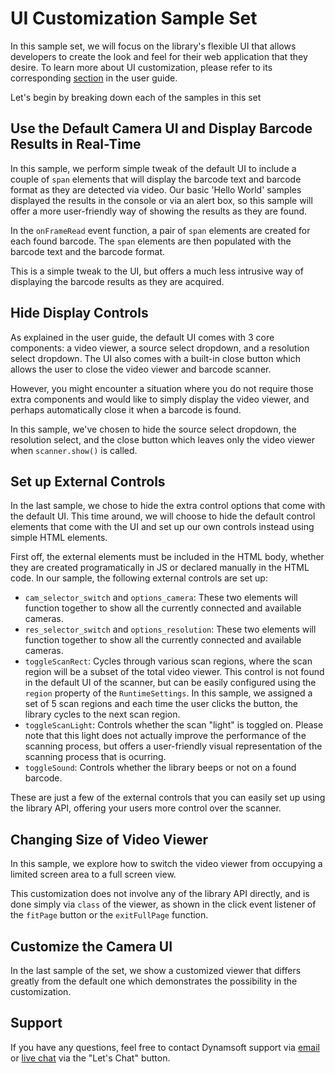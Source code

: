 # UI Customization Sample Set

In this sample set, we will focus on the library's flexible UI that allows developers to create the look and feel for their web application that they desire. To learn more about UI customization, please refer to its corresponding [section](https://www.dynamsoft.com/barcode-reader/programming/javascript/user-guide/?ver=latest#customize-the-ui) in the user guide.

Let's begin by breaking down each of the samples in this set

## Use the Default Camera UI and Display Barcode Results in Real-Time

In this sample, we perform simple tweak of the default UI to include a couple of `span` elements that will display the barcode text and barcode format as they are detected via video. Our basic 'Hello World' samples displayed the results in the console or via an alert box, so this sample will offer a more user-friendly way of showing the results as they are found.

In the `onFrameRead` event function, a pair of `span` elements are created for each found barcode. The `span` elements are then populated with the barcode text and the barcode format.

This is a simple tweak to the UI, but offers a much less intrusive way of displaying the barcode results as they are acquired.

## Hide Display Controls

As explained in the user guide, the default UI comes with 3 core components: a video viewer, a source select dropdown, and a resolution select dropdown. The UI also comes with a built-in close button which allows the user to close the video viewer and barcode scanner.

However, you might encounter a situation where you do not require those extra components and would like to simply display the video viewer, and perhaps automatically close it when a barcode is found.

In this sample, we've chosen to hide the source select dropdown, the resolution select, and the close button which leaves only the video viewer when `scanner.show()` is called.

## Set up External Controls

In the last sample, we chose to hide the extra control options that come with the default UI. This time around, we will choose to hide the default control elements that come with the UI and set up our own controls instead using simple HTML elements.

First off, the external elements must be included in the HTML body, whether they are created programatically in JS or declared manually in the HTML code. In our sample, the following external controls are set up:

* `cam_selector_switch` and `options_camera`: These two elements will function together to show all the currently connected and available cameras.
* `res_selector_switch` and `options_resolution`: These two elements will function together to show all the currently connected and available cameras.
* `toggleScanRect`: Cycles through various scan regions, where the scan region will be a subset of the total video viewer. This control is not found in the default UI of the scanner, but can be easily configured using the `region` property of the `RuntimeSettings`. In this sample, we assigned a set of 5 scan regions and each time the user clicks the button, the library cycles to the next scan region.
* `toggleScanLight`: Controls whether the scan "light" is toggled on. Please note that this light does not actually improve the performance of the scanning process, but offers a user-friendly visual representation of the scanning process that is ocurring.
* `toggleSound`: Controls whether the library beeps or not on a found barcode.

These are just a few of the external controls that you can easily set up using the library API, offering your users more control over the scanner.

## Changing Size of Video Viewer

In this sample, we explore how to switch the video viewer from occupying a limited screen area to a full screen view.

This customization does not involve any of the library API directly, and is done simply via `class` of the viewer, as shown in the click event listener of the `fitPage` button or the `exitFullPage` function.

## Customize the Camera UI

In the last sample of the set, we show a customized viewer that differs greatly from the default one which demonstrates the possibility in the customization.

## Support

If you have any questions, feel free to contact Dynamsoft support via [email](mailto:support@dynamsoft.com) or [live chat](https://www.dynamsoft.com/barcode-reader/sdk-javascript/) via the "Let's Chat" button.
